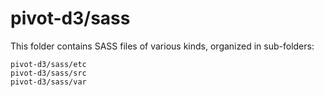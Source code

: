 # pivot-d3/sass

This folder contains SASS files of various kinds, organized in sub-folders:

    pivot-d3/sass/etc
    pivot-d3/sass/src
    pivot-d3/sass/var
